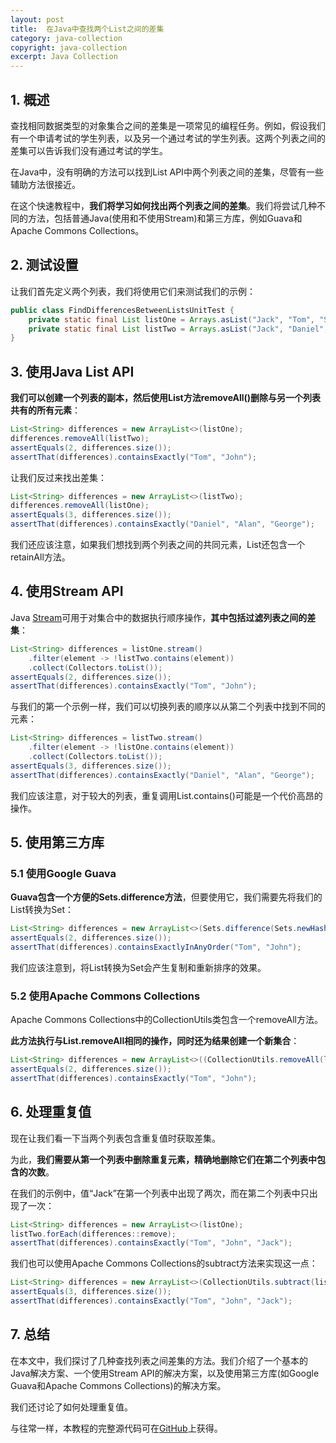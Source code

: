 ```yaml
---
layout: post
title:  在Java中查找两个List之间的差集
category: java-collection
copyright: java-collection
excerpt: Java Collection
---
```


## 1. 概述

查找相同数据类型的对象集合之间的差集是一项常见的编程任务。例如，假设我们有一个申请考试的学生列表，以及另一个通过考试的学生列表。这两个列表之间的差集可以告诉我们没有通过考试的学生。

在Java中，没有明确的方法可以找到List API中两个列表之间的差集，尽管有一些辅助方法很接近。

在这个快速教程中，**我们将学习如何找出两个列表之间的差集**。我们将尝试几种不同的方法，包括普通Java(使用和不使用Stream)和第三方库，例如Guava和Apache Commons Collections。

## 2. 测试设置

让我们首先定义两个列表，我们将使用它们来测试我们的示例：

```java
public class FindDifferencesBetweenListsUnitTest {
    private static final List listOne = Arrays.asList("Jack", "Tom", "Sam", "John", "James", "Jack");
    private static final List listTwo = Arrays.asList("Jack", "Daniel", "Sam", "Alan", "James", "George");
}
```

## 3. 使用Java List API

**我们可以创建一个列表的副本，然后使用List方法removeAll()删除与另一个列表共有的所有元素**：

```java
List<String> differences = new ArrayList<>(listOne);
differences.removeAll(listTwo);
assertEquals(2, differences.size());
assertThat(differences).containsExactly("Tom", "John");
```

让我们反过来找出差集：

```java
List<String> differences = new ArrayList<>(listTwo);
differences.removeAll(listOne);
assertEquals(3, differences.size());
assertThat(differences).containsExactly("Daniel", "Alan", "George");
```

我们还应该注意，如果我们想找到两个列表之间的共同元素，List还包含一个retainAll方法。

## 4. 使用Stream API

Java [Stream](https://www.baeldung.com/java-streams)可用于对集合中的数据执行顺序操作，**其中包括过滤列表之间的差集**：

```java
List<String> differences = listOne.stream()
    .filter(element -> !listTwo.contains(element))
    .collect(Collectors.toList());
assertEquals(2, differences.size());
assertThat(differences).containsExactly("Tom", "John");
```

与我们的第一个示例一样，我们可以切换列表的顺序以从第二个列表中找到不同的元素：

```java
List<String> differences = listTwo.stream()
    .filter(element -> !listOne.contains(element))
    .collect(Collectors.toList());
assertEquals(3, differences.size());
assertThat(differences).containsExactly("Daniel", "Alan", "George");
```

我们应该注意，对于较大的列表，重复调用List.contains()可能是一个代价高昂的操作。

## 5. 使用第三方库

### 5.1 使用Google Guava

**Guava包含一个方便的Sets.difference方法**，但要使用它，我们需要先将我们的List转换为Set：

```java
List<String> differences = new ArrayList<>(Sets.difference(Sets.newHashSet(listOne), Sets.newHashSet(listTwo)));
assertEquals(2, differences.size());
assertThat(differences).containsExactlyInAnyOrder("Tom", "John");
```

我们应该注意到，将List转换为Set会产生复制和重新排序的效果。

### 5.2 使用Apache Commons Collections

Apache Commons Collections中的CollectionUtils类包含一个removeAll方法。

**此方法执行与List.removeAll相同的操作，同时还为结果创建一个新集合**：

```java
List<String> differences = new ArrayList<>((CollectionUtils.removeAll(listOne, listTwo)));
assertEquals(2, differences.size());
assertThat(differences).containsExactly("Tom", "John");
```

## 6. 处理重复值

现在让我们看一下当两个列表包含重复值时获取差集。

为此，**我们需要从第一个列表中删除重复元素，精确地删除它们在第二个列表中包含的次数**。

在我们的示例中，值“Jack”在第一个列表中出现了两次，而在第二个列表中只出现了一次：

```java
List<String> differences = new ArrayList<>(listOne);
listTwo.forEach(differences::remove);
assertThat(differences).containsExactly("Tom", "John", "Jack");
```

我们也可以使用Apache Commons Collections的subtract方法来实现这一点：

```java
List<String> differences = new ArrayList<>(CollectionUtils.subtract(listOne, listTwo));
assertEquals(3, differences.size());
assertThat(differences).containsExactly("Tom", "John", "Jack");
```

## 7. 总结

在本文中，我们探讨了几种查找列表之间差集的方法。我们介绍了一个基本的Java解决方案、一个使用Stream API的解决方案，以及使用第三方库(如Google Guava和Apache Commons Collections)的解决方案。

我们还讨论了如何处理重复值。

与往常一样，本教程的完整源代码可在[GitHub](https://github.com/tuyucheng7/taketoday-tutorial4j/tree/master/java-core-modules/java-collections-list-3)上获得。